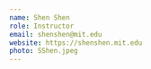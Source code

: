 ```yaml
---
name: Shen Shen 
role: Instructor
email: shenshen@mit.edu
website: https://shenshen.mit.edu
photo: SShen.jpeg
---
```



